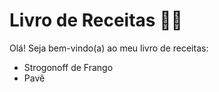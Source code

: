 # Livro de Receitas :man_cook:


Olá! Seja bem-vindo(a) ao meu livro de receitas:

* Strogonoff de Frango
* Pavê 